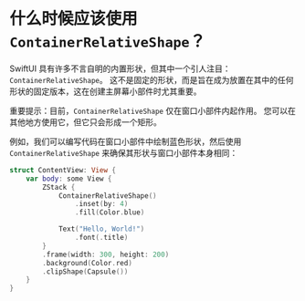 什么时候应该使用 `ContainerRelativeShape`？
===

SwiftUI 具有许多不言自明的内置形状，但其中一个引人注目：`ContainerRelativeShape`。 这不是固定的形状，而是旨在成为放置在其中的任何形状的固定版本，这在创建主屏幕小部件时尤其重要。

重要提示：目前，`ContainerRelativeShape` 仅在窗口小部件内起作用。 您可以在其他地方使用它，但它只会形成一个矩形。

例如，我们可以编写代码在窗口小部件中绘制蓝色形状，然后使用 `ContainerRelativeShape` 来确保其形状与窗口小部件本身相同：

```swift
struct ContentView: View {    
    var body: some View {
        ZStack {
            ContainerRelativeShape()
                .inset(by: 4)
                .fill(Color.blue)

            Text("Hello, World!")
                .font(.title)
        }
        .frame(width: 300, height: 200)
        .background(Color.red)
        .clipShape(Capsule())
    }
}
```